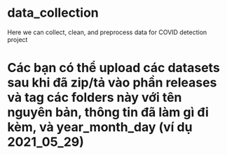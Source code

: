 # data_collection
Here we can collect, clean, and preprocess data for COVID detection project
# Các bạn có thể upload các datasets sau khi đã zip/tả vào phần releases và tag các folders này với tên nguyên bản, thông tin đã làm gì đi kèm, và year_month_day (ví dụ 2021_05_29)
